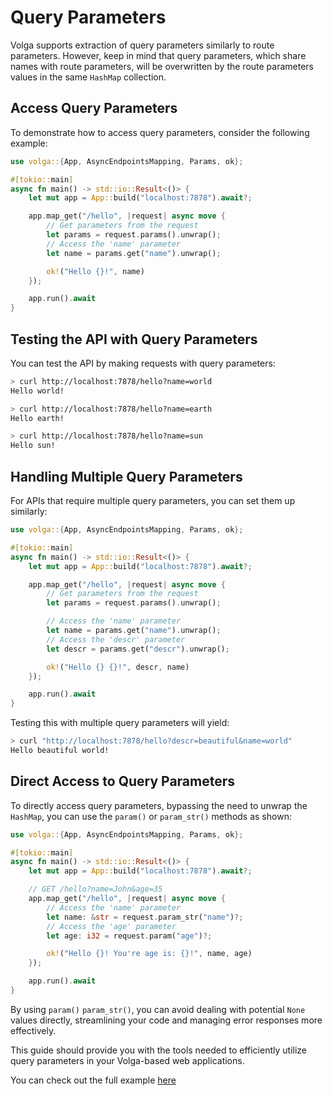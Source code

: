 # Query Parameters

Volga supports extraction of query parameters similarly to route parameters. However, keep in mind that query parameters, which share names with route parameters, will be overwritten by the route parameters values in the same `HashMap` collection.

## Access Query Parameters

To demonstrate how to access query parameters, consider the following example:
```rust
use volga::{App, AsyncEndpointsMapping, Params, ok};

#[tokio::main]
async fn main() -> std::io::Result<()> {
    let mut app = App::build("localhost:7878").await?;

    app.map_get("/hello", |request| async move {
        // Get parameters from the request
        let params = request.params().unwrap();
        // Access the 'name' parameter
        let name = params.get("name").unwrap();

        ok!("Hello {}!", name)
    });

    app.run().await
}
```
## Testing the API with Query Parameters
You can test the API by making requests with query parameters:
```bash
> curl http://localhost:7878/hello?name=world
Hello world!

> curl http://localhost:7878/hello?name=earth
Hello earth!

> curl http://localhost:7878/hello?name=sun
Hello sun!
```
## Handling Multiple Query Parameters
For APIs that require multiple query parameters, you can set them up similarly:
```rust
use volga::{App, AsyncEndpointsMapping, Params, ok};

#[tokio::main]
async fn main() -> std::io::Result<()> {
    let mut app = App::build("localhost:7878").await?;

    app.map_get("/hello", |request| async move {
        // Get parameters from the request
        let params = request.params().unwrap();

        // Access the 'name' parameter
        let name = params.get("name").unwrap();
        // Access the 'descr' parameter
        let descr = params.get("descr").unwrap();

        ok!("Hello {} {}!", descr, name)
    });

    app.run().await
}
```
Testing this with multiple query parameters will yield:
```bash
> curl "http://localhost:7878/hello?descr=beautiful&name=world"
Hello beautiful world!
```
## Direct Access to Query Parameters
To directly access query parameters, bypassing the need to unwrap the `HashMap`, you can use the `param()` or `param_str()` methods as shown:
```rust
use volga::{App, AsyncEndpointsMapping, Params, ok};

#[tokio::main]
async fn main() -> std::io::Result<()> {
    let mut app = App::build("localhost:7878").await?;

    // GET /hello?name=John&age=35
    app.map_get("/hello", |request| async move {
        // Access the 'name' parameter
        let name: &str = request.param_str("name")?;
        // Access the 'age' parameter
        let age: i32 = request.param("age")?;

        ok!("Hello {}! You're age is: {}!", name, age)
    });

    app.run().await
}
```
By using `param()` `param_str()`, you can avoid dealing with potential `None` values directly, streamlining your code and managing error responses more effectively.

This guide should provide you with the tools needed to efficiently utilize query parameters in your Volga-based web applications.

You can check out the full example [here](https://github.com/RomanEmreis/volga/blob/main/examples/query_params.rs)